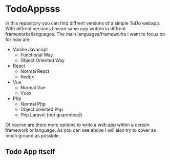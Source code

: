# TodoAppsss
In this repository you can find diffrent versions of a simple ToDo webapp. With diffrent versions I mean same app written in diffrent frameworks/languages. The main languages/frameworks i want to focus on for now are:

*   Vanille Javacript
    * Functional Way
    * Object Oriented Way
*   React
    * Normal React
    * Redux
*   Vue
    * Normal Vue
    * Vuex
*   Php
    * Normal Php
    * Object oriented Php
    * Php Laravel (not guarenteed)

Of course are there more options to write a web app within a certain framework or language. As you can see above I will also try to cover as much ground as possible.

## Todo App itself
